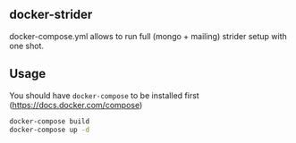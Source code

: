 ## docker-strider

docker-compose.yml allows to run full (mongo + mailing) strider setup with one shot.

## Usage

You should have `docker-compose` to be installed first (https://docs.docker.com/compose)

```bash
docker-compose build
docker-compose up -d
```
